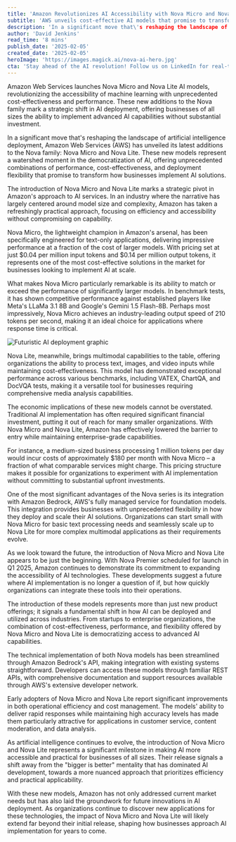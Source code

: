 ```yaml
---
title: 'Amazon Revolutionizes AI Accessibility with Nova Micro and Nova Lite Models'
subtitle: 'AWS unveils cost-effective AI models that promise to transform business ML deployment'
description: 'In a significant move that\'s reshaping the landscape of artificial intelligence deployment, Amazon Web Services (AWS) has unveiled its latest additions to the Nova family: Nova Micro and Nova Lite. These new models represent a watershed moment in the democratization of AI, offering unprecedented combinations of performance, cost-effectiveness, and deployment flexibility that promise to transform how businesses implement AI solutions.'
author: 'David Jenkins'
read_time: '8 mins'
publish_date: '2025-02-05'
created_date: '2025-02-05'
heroImage: 'https://images.magick.ai/nova-ai-hero.jpg'
cta: 'Stay ahead of the AI revolution! Follow us on LinkedIn for real-time updates on groundbreaking developments in AI and cloud computing. Don\'t miss our expert analysis of game-changing technologies like Amazon\'s Nova series.'
---
```


Amazon Web Services launches Nova Micro and Nova Lite AI models, revolutionizing the accessibility of machine learning with unprecedented cost-effectiveness and performance. These new additions to the Nova family mark a strategic shift in AI deployment, offering businesses of all sizes the ability to implement advanced AI capabilities without substantial investment.

In a significant move that's reshaping the landscape of artificial intelligence deployment, Amazon Web Services (AWS) has unveiled its latest additions to the Nova family: Nova Micro and Nova Lite. These new models represent a watershed moment in the democratization of AI, offering unprecedented combinations of performance, cost-effectiveness, and deployment flexibility that promise to transform how businesses implement AI solutions.

The introduction of Nova Micro and Nova Lite marks a strategic pivot in Amazon's approach to AI services. In an industry where the narrative has largely centered around model size and complexity, Amazon has taken a refreshingly practical approach, focusing on efficiency and accessibility without compromising on capability.

Nova Micro, the lightweight champion in Amazon's arsenal, has been specifically engineered for text-only applications, delivering impressive performance at a fraction of the cost of larger models. With pricing set at just $0.04 per million input tokens and $0.14 per million output tokens, it represents one of the most cost-effective solutions in the market for businesses looking to implement AI at scale.

What makes Nova Micro particularly remarkable is its ability to match or exceed the performance of significantly larger models. In benchmark tests, it has shown competitive performance against established players like Meta's LLaMa 3.1 8B and Google's Gemini 1.5 Flash-8B. Perhaps most impressively, Nova Micro achieves an industry-leading output speed of 210 tokens per second, making it an ideal choice for applications where response time is critical.

![Futuristic AI deployment graphic](https://i.magick.ai/PIXE/1738796235720_magick_img.webp)

Nova Lite, meanwhile, brings multimodal capabilities to the table, offering organizations the ability to process text, images, and video inputs while maintaining cost-effectiveness. This model has demonstrated exceptional performance across various benchmarks, including VATEX, ChartQA, and DocVQA tests, making it a versatile tool for businesses requiring comprehensive media analysis capabilities.

The economic implications of these new models cannot be overstated. Traditional AI implementation has often required significant financial investment, putting it out of reach for many smaller organizations. With Nova Micro and Nova Lite, Amazon has effectively lowered the barrier to entry while maintaining enterprise-grade capabilities.

For instance, a medium-sized business processing 1 million tokens per day would incur costs of approximately $180 per month with Nova Micro – a fraction of what comparable services might charge. This pricing structure makes it possible for organizations to experiment with AI implementation without committing to substantial upfront investments.

One of the most significant advantages of the Nova series is its integration with Amazon Bedrock, AWS's fully managed service for foundation models. This integration provides businesses with unprecedented flexibility in how they deploy and scale their AI solutions. Organizations can start small with Nova Micro for basic text processing needs and seamlessly scale up to Nova Lite for more complex multimodal applications as their requirements evolve.

As we look toward the future, the introduction of Nova Micro and Nova Lite appears to be just the beginning. With Nova Premier scheduled for launch in Q1 2025, Amazon continues to demonstrate its commitment to expanding the accessibility of AI technologies. These developments suggest a future where AI implementation is no longer a question of if, but how quickly organizations can integrate these tools into their operations.

The introduction of these models represents more than just new product offerings; it signals a fundamental shift in how AI can be deployed and utilized across industries. From startups to enterprise organizations, the combination of cost-effectiveness, performance, and flexibility offered by Nova Micro and Nova Lite is democratizing access to advanced AI capabilities.

The technical implementation of both Nova models has been streamlined through Amazon Bedrock's API, making integration with existing systems straightforward. Developers can access these models through familiar REST APIs, with comprehensive documentation and support resources available through AWS's extensive developer network.

Early adopters of Nova Micro and Nova Lite report significant improvements in both operational efficiency and cost management. The models' ability to deliver rapid responses while maintaining high accuracy levels has made them particularly attractive for applications in customer service, content moderation, and data analysis.

As artificial intelligence continues to evolve, the introduction of Nova Micro and Nova Lite represents a significant milestone in making AI more accessible and practical for businesses of all sizes. Their release signals a shift away from the "bigger is better" mentality that has dominated AI development, towards a more nuanced approach that prioritizes efficiency and practical applicability.

With these new models, Amazon has not only addressed current market needs but has also laid the groundwork for future innovations in AI deployment. As organizations continue to discover new applications for these technologies, the impact of Nova Micro and Nova Lite will likely extend far beyond their initial release, shaping how businesses approach AI implementation for years to come.